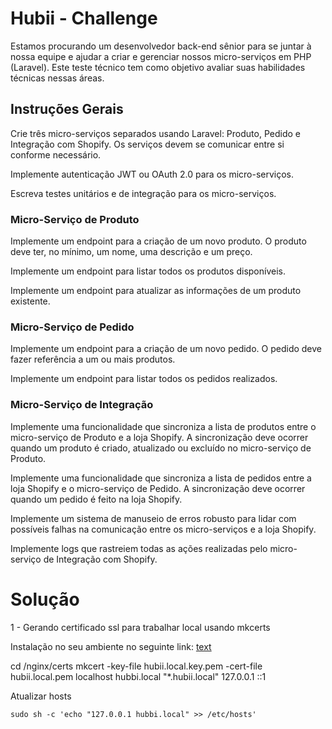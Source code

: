 # Hubii - Challenge


Estamos procurando um desenvolvedor back-end sênior para se juntar à nossa equipe e ajudar a criar e gerenciar nossos micro-serviços em PHP (Laravel). Este teste técnico tem como objetivo avaliar suas habilidades técnicas nessas áreas.

## Instruções Gerais

Crie três micro-serviços separados usando Laravel: Produto, Pedido e Integração com Shopify.
Os serviços devem se comunicar entre si conforme necessário.

Implemente autenticação JWT ou OAuth 2.0 para os micro-serviços.

Escreva testes unitários e de integração para os micro-serviços.

### Micro-Serviço de Produto

Implemente um endpoint para a criação de um novo produto. O produto deve ter, no mínimo, um nome, uma descrição e um preço.
 
Implemente um endpoint para listar todos os produtos disponíveis.

Implemente um endpoint para atualizar as informações de um produto existente.

### Micro-Serviço de Pedido

Implemente um endpoint para a criação de um novo pedido. O pedido deve fazer referência a um ou mais produtos.

Implemente um endpoint para listar todos os pedidos realizados.

### Micro-Serviço de Integração

Implemente uma funcionalidade que sincroniza a lista de produtos entre o micro-serviço de Produto e a loja Shopify. A sincronização deve ocorrer quando um produto é criado, atualizado ou excluído no micro-serviço de Produto.

Implemente uma funcionalidade que sincroniza a lista de pedidos entre a loja Shopify e o micro-serviço de Pedido. A sincronização deve ocorrer quando um pedido é feito na loja Shopify.

Implemente um sistema de manuseio de erros robusto para lidar com possíveis falhas na comunicação entre os micro-serviços e a loja Shopify.

Implemente logs que rastreiem todas as ações realizadas pelo micro-serviço de Integração com Shopify.



# Solução

1 - Gerando certificado ssl para trabalhar local usando mkcerts

Instalação no seu ambiente no seguinte link:
[text](https://github.com/FiloSottile/mkcert?ref=knp-backend.ghost.io)


cd /nginx/certs
mkcert -key-file hubii.local.key.pem -cert-file hubii.local.pem localhost hubbi.local "*.hubii.local" 127.0.0.1 ::1

Atualizar hosts

```
sudo sh -c 'echo "127.0.0.1 hubbi.local" >> /etc/hosts'
```
